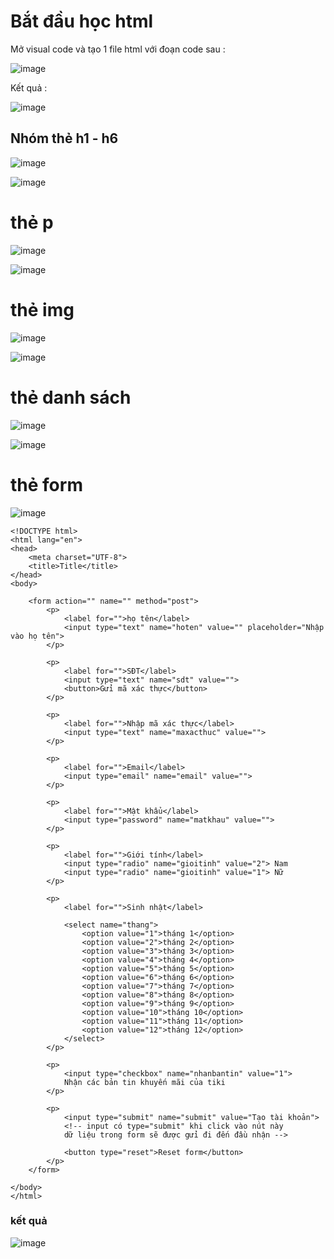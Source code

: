 # Bắt đầu học html 
Mở visual code và tạo 1 file html với đoạn code sau :  

![image](https://user-images.githubusercontent.com/6966136/162578504-afd56da7-a7da-4a01-a4a2-eacc84b1640b.png)

Kết quả :  

![image](https://user-images.githubusercontent.com/6966136/162578520-247fd5af-0425-4b76-b528-a3923d1e7b4d.png)
## Nhóm thẻ h1 - h6
![image](https://user-images.githubusercontent.com/6966136/162579394-22430f45-3825-49c2-9daf-93e68213b8da.png)

![image](https://user-images.githubusercontent.com/6966136/162579414-cac05268-9d73-4ac9-8197-cb954c1cf286.png)
# thẻ p
![image](https://user-images.githubusercontent.com/6966136/162579461-bb960e3c-a4d4-4b1b-af53-eeba78879bc1.png)

![image](https://user-images.githubusercontent.com/6966136/162579486-8f3ea3be-ae6d-42d5-bfff-0243b78abf9d.png)

# thẻ img 
![image](https://user-images.githubusercontent.com/6966136/162579521-eeb013e8-7ccf-42ef-af09-c04bfb4dd1e8.png)

![image](https://user-images.githubusercontent.com/6966136/162579539-9e24c4fb-1bea-4a2a-846a-cc6480d12d3e.png)

# thẻ danh sách
![image](https://user-images.githubusercontent.com/50043998/162579870-2e16f669-63c6-4805-bbe7-7604520417dd.png)

![image](https://user-images.githubusercontent.com/50043998/162579893-405126cd-f51c-40ae-b2e5-2b86272a2483.png)
# thẻ form 
![image](https://user-images.githubusercontent.com/50043998/162598202-70e3aef2-097e-4b1f-8f33-cd4a9edb7f3e.png)

```
<!DOCTYPE html>
<html lang="en">
<head>
    <meta charset="UTF-8">
    <title>Title</title>
</head>
<body>

    <form action="" name="" method="post">
        <p>
            <label for="">họ tên</label>
            <input type="text" name="hoten" value="" placeholder="Nhập vào họ tên">
        </p>

        <p>
            <label for="">SĐT</label>
            <input type="text" name="sdt" value="">
            <button>Gửi mã xác thực</button>
        </p>

        <p>
            <label for="">Nhập mã xác thực</label>
            <input type="text" name="maxacthuc" value="">
        </p>

        <p>
            <label for="">Email</label>
            <input type="email" name="email" value="">
        </p>

        <p>
            <label for="">Mật khẩu</label>
            <input type="password" name="matkhau" value="">
        </p>

        <p>
            <label for="">Giới tính</label>
            <input type="radio" name="gioitinh" value="2"> Nam
            <input type="radio" name="gioitinh" value="1"> Nữ
        </p>

        <p>
            <label for="">Sinh nhật</label>

            <select name="thang">
                <option value="1">tháng 1</option>
                <option value="2">tháng 2</option>
                <option value="3">tháng 3</option>
                <option value="4">tháng 4</option>
                <option value="5">tháng 5</option>
                <option value="6">tháng 6</option>
                <option value="7">tháng 7</option>
                <option value="8">tháng 8</option>
                <option value="9">tháng 9</option>
                <option value="10">tháng 10</option>
                <option value="11">tháng 11</option>
                <option value="12">tháng 12</option>
            </select>
        </p>

        <p>
            <input type="checkbox" name="nhanbantin" value="1">
            Nhận các bản tin khuyến mãi của tiki
        </p>

        <p>
            <input type="submit" name="submit" value="Tạo tài khoản">
            <!-- input có type="submit" khi click vào nút này
            dữ liệu trong form sẽ được gửi đi đến đầu nhận -->

            <button type="reset">Reset form</button>
        </p>
    </form>

</body>
</html>
```
### kết quả 
![image](https://user-images.githubusercontent.com/50043998/162598227-c26f8321-ccfe-479b-94c5-6cf9e4723cad.png)


